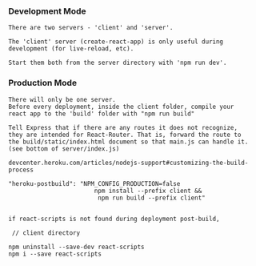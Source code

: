 ### Development Mode

    There are two servers - 'client' and 'server'.
    
    The 'client' server (create-react-app) is only useful during
    development (for live-reload, etc).
    
    Start them both from the server directory with 'npm run dev'.
    
### Production Mode

    There will only be one server.
    Before every deployment, inside the client folder, compile your
    react app to the 'build' folder with "npm run build"
    
    Tell Express that if there are any routes it does not recognize,
    they are intended for React-Router. That is, forward the route to
    the build/static/index.html document so that main.js can handle it.
    (see bottom of server/index.js)
    
    devcenter.heroku.com/articles/nodejs-support#customizing-the-build-process
    
    "heroku-postbuild": "NPM_CONFIG_PRODUCTION=false 
                            npm install --prefix client &&
                             npm run build --prefix client"
    
       
    if react-scripts is not found during deployment post-build,
    
     // client directory
     
    npm uninstall --save-dev react-scripts
    npm i --save react-scripts
    